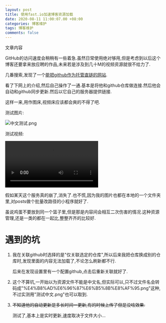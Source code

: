 ```yaml
---
layout: post
title: 使用fast.io加速博客资源加载
date: 2020-08-11 11:00:07.00 +08:00
categories: 博客维护
tags: 博客维护
comments: false
---
```


文章内容

GitHub的访问速度会稍稍有一些着急.虽然日常使用绝对够用,但是考虑到以后这个博客还要拿来放应聘的作品,未来若是涉及到几十M的视频资源就很不给力了.

几番搜索,发现了一个[能把github作为托管直链的网站](https://fast.io).

看了下网上的介绍,然后自己操作了一通.基本是将他和github仓库做连接.然后他会自动和github同步更新.然后以它自己的服务器提供链接.

这样一来,用作图床,视频床应该都会爽的不得了吧.

测试图片:

![中文测试.png](https://a690089735.imfast.io/中文测试.png)

测试视频:

<video src="https://a690089735.imfast.io/中文测试.mp4" controls="controls" autoplay="autoplay"  loop="loop"></video>

假如某天这个服务真的崩了,消失了.也不慌,因为我的图片也都在本地的一个文件夹里,对posts做个批量改路径的小程序就好了.

虽说鸡蛋不要放到同一个篮子里,但是那是内容间会相互二次伤害的情况.这种资源管理,还是一类的都在一起比,整整齐齐的比较好.

# 遇到的坑

1. 我在关联github时选择的是"仅关联选定的仓库",所以后来我把仓库换成别的仓库时,发现里面的内容无法加载了,不论怎么刷新都不行.

   后来在发现设置里有一个配置github,点击后重新关联就好了.

2. 这个不算坑,一开始以为资源文件不能是中文名,但实际可以,只不过文件名会转码成"%E4%B8%AD%E6%96%87%E6%B5%8B%E8%AF%95.png"这种,不过实测用"测试中文.png"也可以取到.

3. <s>不知道他的自动更新是多长时间一更新,有的时候上传了但是没啥效果.</s>

   测试了,基本上是实时更新,速度取决于文件大小...